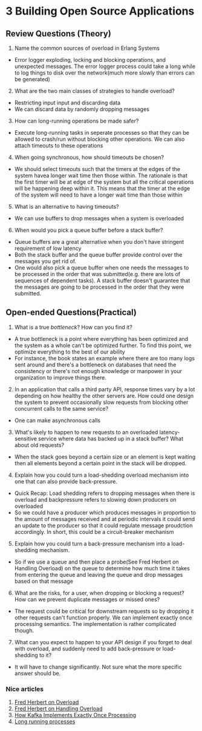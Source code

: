 # 3 Building Open Source Applications


## Review Questions (Theory)

1. Name the common sources of overload in Erlang Systems
- Error logger exploding, locking and blocking operations, and unexpected messages. The error logger process could take a long while to log things to disk over the network(much more slowly than errors can be generated)
2. What are the two main classes of strategies to handle overload?
- Restricting input input and discarding data
- We can discard data by randomly dropping messages
3. How can long-running operations be made safer?
- Execute long-running tasks in seperate processes so that they can be allowed to crash/run without blocking other operations. We can also attach timeouts to these operations
4. When going synchronous, how should timeouts be chosen?
- We should select timeouts such that the timers at the edges of the system havea longer wait time then those within. The rationale is that the first timer will be at edge of the system but all the critical operations will be happening deep within it. This means that the timer at the edge of the system will need to have a longer wait time than those within
5. What is an alternative to having timeouts?
- We can use buffers to drop messages when a system is overloaded
6. When would you pick a queue buffer before a stack buffer?
- Queue buffers are a great alternative when you don't have stringent requirement of low latency 
- Both the stack buffer and the queue buffer provide control over the messages you get rid of.
- One would also pick a queue buffer when one needs the messages to be processed in the order that was submitted(e.g. there are lots of sequences of dependent tasks). A stack buffer doesn't guarantee that the messages are going to be processed in the order that they were submitted.

## Open-ended Questions(Practical)
1. What is a true *bottleneck*? How can you find it?
- A true bottleneck is a point where everything has been optimized and the system as a whole can't be optimized further. To find this point, we optimize everything to the best of our ability
- For instance, the book states an example where there are too many logs sent around and there's a bottleneck on databases that need the consistency or there's not enough knowledge or manpower in your organization to improve things there.
2. In an application that calls a third party API, response times vary by a lot depending on how healthy the other servers are. How could one design the system to prevent occasionally slow requests from blocking other concurrent calls to the same service?
- One can make asynchronous calls
3. What's likely to happen to new requests to an overloaded latency-sensitive service where data has backed up in a stack buffer? What about old requests?
- When the stack goes beyond a certain size or an element is kept waiting then all elements beyond a certain point in the stack will be dropped.
4. Explain how you could turn a load-shedding overload mechanism into one that can also provide back-pressure.
- Quick Recap: Load shedding refers to dropping messages when there is overload and backpressure refers to slowing down producers on overloaded
- So we could have a producer which produces messages in proportion to the amount of messages received and at periodic intervals it could send an update to the producer so that it could regulate message proudction accordingly. In short, this could be a circuit-breaker mechanism
5. Explain how you could turn a back-pressure mechanism into a load-shedding mechanism.
- So if we use a queue and then place a probe(See Fred Herbert on Handling Overload) on the queue to determine how much time it takes from entering the queue and leaving the queue and drop messages based on that message
6. What are the risks, for a user, when dropping or blocking a request? How can we prevent duplicate messages or missed ones?
- The request could be critical for downstream requests so by dropping it other requests can't function properly. We can implement exactly once processing semantics. The implementation is rather complicated though. 

7. What can you expect to happen to your API design if you forget to deal with overload, and suddenly need to add back-pressure or load-shedding to it?
- It will have to change significantly. Not sure what the more specific answer should be.



### Nice articles
1. [Fred Herbert on Overload](https://ferd.ca/queues-don-t-fix-overload.html)
2. [Fred Herbert on Handling Overload](https://ferd.ca/handling-overload.html)
3. [How Kafka Implements Exactly Once Processing](https://www.confluent.io/blog/exactly-once-semantics-are-possible-heres-how-apache-kafka-does-it/)
4. [Long running processes](https://stackoverflow.com/questions/8879177/erlang-gen-server-with-long-running-tasks)